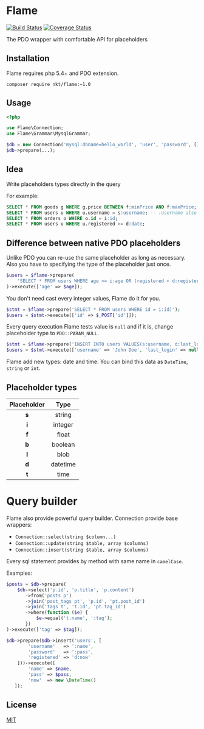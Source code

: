 Flame
=====

[![Build Status](https://travis-ci.org/nkt/flame.svg?branch=master)](https://travis-ci.org/nkt/flame)
[![Coverage Status](https://img.shields.io/coveralls/nkt/flame.svg)](https://coveralls.io/r/nkt/flame?branch=master)

The PDO wrapper with comfortable API for placeholders

Installation
------------

Flame requires php 5.4+ and PDO extension.

```
composer require nkt/flame:~1.0
```

Usage
-----

```php
<?php

use Flame\Connection;
use Flame\Grammar\MysqlGrammar;

$db = new Connection('mysql:dbname=hello_world', 'user', 'password', [], new MysqlGrammar());
$db->prepare(...);
```

Idea
----

Write placeholders types directly in the query

For example:

```sql
SELECT * FROM goods g WHERE g.price BETWEEN f:minPrice AND f:maxPrice;
SELECT * FROM users u WHERE u.username = s:username; -- :username also bind as string
SELECT * FROM orders o WHERE o.id = i:id;
SELECT * FROM users u WHERE u.registered >= d:date;
```

Difference between native PDO placeholders
------------------------------------------

Unlike PDO you can re-use the same placeholder as long as necessary.
Also you have to specifying the type of the placeholder just once.

```php
$users = $flame->prepare(
    'SELECT * FROM users WHERE age >= i:age OR (registered < d:registered AND age = :age)'
)->execute(['age' => $age]);
```

You don't need cast every integer values, Flame do it for you.

```php
$stmt = $flame->prepare('SELECT * FROM users WHERE id = i:id)');
$users = $stmt->execute(['id' => $_POST['id']]);
```

Every query execution Flame tests value is `null` and if it is,
change placeholder type to `PDO::PARAM_NULL`.

```php
$stmt = $flame->prepare('INSERT INTO users VALUES(s:username, d:last_login))');
$users = $stmt->execute(['username' => 'John Doe', 'last_login' => null]);
```

Flame add new types: date and time. You can bind this data as `DateTime`, `string` or `int`.

Placeholder types
-----------------

Placeholder | Type
:---------: | :-----:
 **s**      | string
 **i**      | integer
 **f**      | float
 **b**      | boolean
 **l**      | blob
 **d**      | datetime
 **t**      | time


Query builder
=============

Flame also provide powerful query builder. Connection provide base wrappers:

 - `Connection::select(string $column...)`
 - `Connection::update(string $table, array $columns)`
 - `Connection::insert(string $table, array $columns)`

Every sql statement provides by method with same name in `camelCase`.

Examples:

```php
$posts = $db->prepare(
    $db->select('p.id', 'p.title', 'p.content')
       ->from('posts p')
       ->join('post_tags pt', 'p.id', 'pt.post_id')
       ->join('tags t', 't.id', 'pt.tag_id')
       ->where(function ($e) {
           $e->equal('t.name', ':tag');
       })
)->execute(['tag' => $tag]);

$db->prepare($db->insert('users', [
        'username'   => ':name',
        'password'   => ':pass',
        'registered' => 'd:now'
    ]))->execute([
        'name' => $name,
        'pass' => $pass,
        'now'  => new \DateTime()
   ]);
```

License
-------

[MIT](LICENSE)
